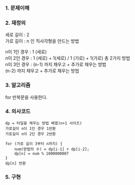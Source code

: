 ### 1. 문제이해


### 2. 재정의  
세로 길이 : 2  
가로 길이 : n 인 직사각형을 만드는 방법  


n이 1인 경우 : 1 (세로)  
n이 2인 경우 : 1 (세로) + 1(세로) / 1 (가로) + 1(가로) 총 2가지 방법  
n이 3인 경우 : (n-1) 까지 채우고 + 추가로 채우는 방법  
             (n-2) 까지 채우고 + 추가로 채우는 방법  

             

### 3. 알고리즘
for 반복문을 사용한다.  


### 4. 의사코드
```
dp = 타일을 채우는 방법 배열(n+1 사이즈)
가로길이 n이 1인 경우 1반환
가로길이 n이 2인 경우 2반환

for (가로 길이 3부터 n까지) {
    num(방법의 수) = dp[i-1] + dp[i-2];
    dp[n] = num % 1000000007
}
dp[n] 반환
```


### 5. 구현
